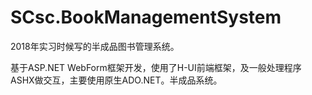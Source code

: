 # SCsc.BookManagementSystem
2018年实习时候写的半成品图书管理系统。


基于ASP.NET WebForm框架开发，使用了H-UI前端框架，及一般处理程序ASHX做交互，主要使用原生ADO.NET。半成品系统。
